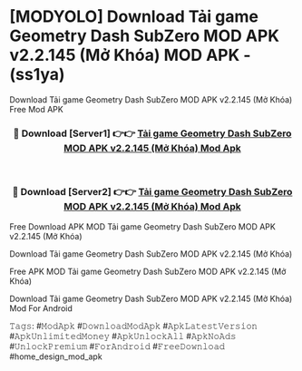 # [MODYOLO] Download Tải game Geometry Dash SubZero MOD APK v2.2.145 (Mở Khóa) MOD APK - (ss1ya)
Download Tải game Geometry Dash SubZero MOD APK v2.2.145 (Mở Khóa) Free Mod APK

<div align="center">
<h3>🔴 Download [Server1] 👉👉 <a href="https://apk-comot.site?title=Tải_game_Geometry_Dash_SubZero_MOD_APK_v2.2.145_(Mở_Khóa)">Tải game Geometry Dash SubZero MOD APK v2.2.145 (Mở Khóa) Mod Apk</a></h3><br>

<h3>🔴 Download [Server2] 👉👉 <a href="https://apk-comot.site?title=Tải_game_Geometry_Dash_SubZero_MOD_APK_v2.2.145_(Mở_Khóa)">Tải game Geometry Dash SubZero MOD APK v2.2.145 (Mở Khóa) Mod Apk</a></h3>
</div>


Free Download APK MOD Tải game Geometry Dash SubZero MOD APK v2.2.145 (Mở Khóa)

Download Tải game Geometry Dash SubZero MOD APK v2.2.145 (Mở Khóa) 

Free APK MOD Tải game Geometry Dash SubZero MOD APK v2.2.145 (Mở Khóa) 

Download Tải game Geometry Dash SubZero MOD APK v2.2.145 (Mở Khóa) Mod For Android

𝚃𝚊𝚐𝚜: #𝙼𝚘𝚍𝙰𝚙𝚔 #𝙳𝚘𝚠𝚗𝚕𝚘𝚊𝚍𝙼𝚘𝚍𝙰𝚙𝚔 #𝙰𝚙𝚔𝙻𝚊𝚝𝚎𝚜𝚝𝚅𝚎𝚛𝚜𝚒𝚘𝚗 #𝙰𝚙𝚔𝚄𝚗𝚕𝚒𝚖𝚒𝚝𝚎𝚍𝙼𝚘𝚗𝚎𝚢 #𝙰𝚙𝚔𝚄𝚗𝚕𝚘𝚌𝚔𝙰𝚕𝚕 #𝙰𝚙𝚔𝙽𝚘𝙰𝚍𝚜 #𝚄𝚗𝚕𝚘𝚌𝚔𝙿𝚛𝚎𝚖𝚒𝚞𝚖 #𝙵𝚘𝚛𝙰𝚗𝚍𝚛𝚘𝚒𝚍 #𝙵𝚛𝚎𝚎𝙳𝚘𝚠𝚗𝚕𝚘𝚊𝚍 #home_design_mod_apk
